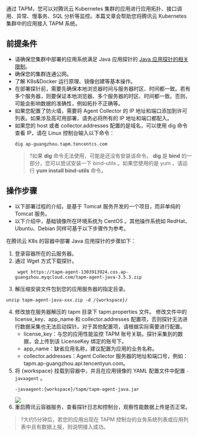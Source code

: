 通过 TAPM，您可以对腾讯云 Kubernetes 集群的应用进行应用拓扑、接口调用、异常、慢事务、SQL 分析等监控。本篇文章会帮助您将腾讯云 Kubernetes 集群中的应用接入 TAPM 系统。

## 前提条件
- 请确保您集群中部署的应用系统满足 Java 应用探针的 [Java 应用探针的相关限制](https://cloud.tencent.com/document/product/1349/52912)。
- 确保您的集群连通公网。
- 了解 K8s&Docker 运行原理、镜像创建等基本操作。
- 在部署探针前，需要先确保本地浏览器时间与服务器时区、时间都一致。若有多个服务器，则要保证本地浏览器、多个服务器的时区、时间都一致。否则，可能会影响数据的准确性，例如拓扑不正确等。
- 如果您配置了防火墙，需要将 Agent Collector 的 IP 地址和端口添加到许可列表。如果涉及高可用部署，请务必将所有的 IP 地址和端口都配入。
- 如果您的 host 或者 collector.addresses 配置的是域名，可以使用 dig 命令查看 IP，请在 Linux 控制台输入以下命令：
  ```
  dig ap-guangzhou.tapm.tencentcs.com
  ```
  >?如果 **dig** 命令无法使用，可能是还没有安装该命令。 **dig** 是 **bind** 的一部分，您可以尝试安装一下 bind-utils 。如果您使用的是 yum ，请运行 **yum install bind-utils** 命令。

## 操作步骤
- 以下部署过程的介绍，是基于 Tomcat 服务开发的一个项目，而非单纯的 Tomcat 服务。
- 以下介绍中，基础镜像所在环境系统为 CentOS 。其他操作系统如 RedHat、Ubuntu、Debian 同样可基于以下步骤作为参考。

在腾讯云 K8s 的容器中部署 Java 应用探针的步骤如下：
1. 登录容器所在的云服务器。
2. 通过 Wget 方式下载探针。
	```
	 wget https://tapm-agent-1303913924.cos.ap-guangzhou.myqcloud.com/tapm-agent-java-3.5.3.zip
	 ```
3. 解压缩安装文件包到您的应用服务器的指定目录。
 ```
 unzip tapm-agent-java-xxx.zip -d /{workspace}/
 ```
4. 修改放在服务器解压的 tapm 目录下 tapm.properties 文件。
   修改文件中的 license_key、app_name 和 collector.addresses 配置项，否则探针无法进行数据采集也无法启动探针。对于其他配置项，请根据实际需要进行配置。
   - license_key：与您的应用性能监控 TAPM 账号关联。探针采集到的数据，会上传到该 LicenseKey 绑定的账号下。
   - app_name：缺省应用名称，建议配置为应用的业务名称。
   - collector.addresses：Agent Collector 服务器的地址和端口号，例如：tapm.ap-guangzhou.api.tencentyun.com。
5. 将 {workspace} 挂载到容器中，并且在应用镜像的 YAML 配置文件中配置 `-javaagent` 。
   ```
   -javaagent:{workspace}/tapm/tapm-agent-java.jar
   ```
   ![](https://main.qcloudimg.com/raw/f46705ca9fa800f36dd54532aaff5ba4.png)
6. 重启腾讯云容器服务，查看探针日志和控制台，观察性能数据上传是否正常。
>?大约5分钟后，若您的应用出现在 TAPM 控制台的业务系统列表或应用列表中且有数据上报，则说明接入成功。
